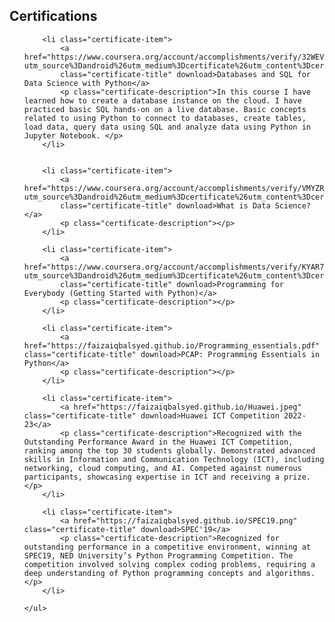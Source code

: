 <!-- Certificates Section -->
<section class="certificates-section">
    <h1>Certifications</h1>
    <ul class="certificates-list">
      
        <li class="certificate-item">  
            <a href="https://www.coursera.org/account/accomplishments/verify/32WEVBMYNA54?utm_source%3Dandroid%26utm_medium%3Dcertificate%26utm_content%3Dcert_image%26utm_campaign%3Dsharing_cta%26utm_product%3Dcourse" 
            class="certificate-title" download>Databases and SQL for Data Science with Python</a>
            <p class="certificate-description">In this course I have learned how to create a database instance on the cloud. I have practiced basic SQL hands-on on a live database. Basic concepts related to using Python to connect to databases, create tables, load data, query data using SQL and analyze data using Python in Jupyter Notebook. </p>   
        </li>
        
        
        <li class="certificate-item">
            <a href="https://www.coursera.org/account/accomplishments/verify/VMYZRFLMRN7Z?utm_source%3Dandroid%26utm_medium%3Dcertificate%26utm_content%3Dcert_image%26utm_campaign%3Dsharing_cta%26utm_product%3Dcourse" 
            class="certificate-title" download>What is Data Science?</a>
            <p class="certificate-description"></p>
        </li>
        
        <li class="certificate-item">
            <a href="https://www.coursera.org/account/accomplishments/verify/KYAR73DYYANJ?utm_source%3Dandroid%26utm_medium%3Dcertificate%26utm_content%3Dcert_image%26utm_campaign%3Dsharing_cta%26utm_product%3Dcourse" 
            class="certificate-title" download>Programming for Everybody (Getting Started with Python)</a>
            <p class="certificate-description"></p>
        </li>
        
        <li class="certificate-item">
            <a href="https://faizaiqbalsyed.github.io/Programming_essentials.pdf" class="certificate-title" download>PCAP: Programming Essentials in Python</a>
            <p class="certificate-description"></p>
        </li>

        <li class="certificate-item">
            <a href="https://faizaiqbalsyed.github.io/Huawei.jpeg" class="certificate-title" download>Huawei ICT Competition 2022-23</a>
            <p class="certificate-description">Recognized with the Outstanding Performance Award in the Huawei ICT Competition, ranking among the top 30 students globally. Demonstrated advanced skills in Information and Communication Technology (ICT), including networking, cloud computing, and AI. Competed against numerous participants, showcasing expertise in ICT and receiving a prize.</p>
        </li>

        <li class="certificate-item">
            <a href="https://faizaiqbalsyed.github.io/SPEC19.png" class="certificate-title" download>SPEC'19</a>
            <p class="certificate-description">Recognized for outstanding performance in a competitive environment, winning at SPEC19, NED University’s Python Programming Competition. The competition involved solving complex coding problems, requiring a deep understanding of Python programming concepts and algorithms.</p>
        </li>
        
    </ul>
</section>

